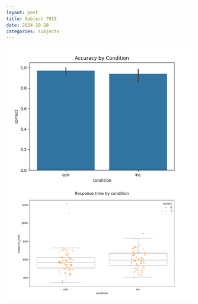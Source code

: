 ```yaml
---
layout: post
title: Subject 7019
date: 2024-10-28
categories: subjects
---
```


![](data/7019/run-25/7019_NF_acc.png)
![](data/7019/run-25/7019_NF_rt.png)
